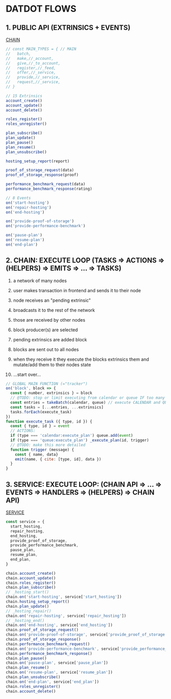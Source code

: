 # DATDOT FLOWS

## 1. PUBLIC API (EXTRINSICS + EVENTS)
[CHAIN](./chain_actions/README.md)
```js
// const MAIN_TYPES = { // MAIN
//   batch,
//   make,//_account,
//   give,//_to_account,
//   register,//_feed,
//   offer,//_service,
//   provide,//_service,
//   request,//_service,
// }

// 15 Extrinsics
account_create()
account_update()
account_delete()

roles_register()
roles_unregister()

plan_subscribe()
plan_update()
plan_pause()
plan_resume()
plan_unsubscribe()

hosting_setup_report(report)

proof_of_storage_request(data)
proof_of_storage_response(proof)

performance_benchmark_request(data)
performance_benchmark_response(rating)

// 8 Events
on('start-hosting')
on('repair-hosting')
on('end-hosting')

on('provide-proof-of-storage')
on('provide-performance-benchmark')

on('pause-plan')
on('resume-plan')
on('end-plan')
```

## 2. CHAIN: EXECUTE LOOP (TASKS => ACTIONS => (HELPERS) => EMITS => ... => TASKS)
1. a network of many nodes
2. user makes transaction in frontend and sends it to their node

3. node receives an "pending extrinsic"
4. broadcasts it to the rest of the network
5. those are received by other nodes

4. block producer(s) are selected
5. pending extrinsics are added block
6. blocks are sent out to all nodes
7. when they receive it they execute the blocks extrinsics them and mutate/add them to their nodes state
8. ...start over...

```js
// GLOBAL MAIN FUNCTION (="tracker")
on('block', block => {
  const { number, extrinsics } = block
  // @TODO: stop or limit executing from calendar or queue IF too many items for current block
  const entries = takeBatch(calendar, queue) // execute CALENDAR and QUEUE
  const tasks = [...entries, ...extrinsics]
  tasks.forEach(execute_task)
})
function execute_task ({ type, id }) {
  const { type, id } = event
  // ACTIONS:
  if (type === 'calendar:execute_plan') queue.add(event)
  if (type === 'queue:execute_plan') _execute_plan(id, trigger)
  // @TODO: make this more detailed
  function trigger (message) {
    const { name, data}
    emit(name, { cite: [type, id], data })
  }
}
```

## 3. SERVICE: EXECUTE LOOP: (CHAIN API => ... => EVENTS => HANDLERS => (HELPERS) => CHAIN API)
[SERVICE](./service_handlers/README.md)
```js
const service = {
  start_hosting,
  repair_hosting,
  end_hosting,
  provide_proof_of_storage,
  provide_performance_benchmark,
  pause_plan,
  resume_plan,
  end_plan,
}

chain.account_create()
chain.account_update()
chain.roles_register()
chain.plan_subscribe()
// _hosting_start()
chain.on('start-hosting', service['start_hosting'])
chain.hosting_setup_report()
chain.plan_update()
// _hosting_repair()
chain.on('repair-hosting', service['repair_hosting'])
// _hosting_end()
chain.on('end-hosting', service['end_hosting'])
chain.proof_of_storage_request()
chain.on('provide-proof-of-storage', service['provide_proof_of_storage'])
chain.proof_of_storage_response()
chain.performance_benchmark_request()
chain.on('provide-performance-benchmark', service['provide_performance_benchmark'])
chain.performance_benchmark_response()
chain.plan_pause()
chain.on('pause-plan', service['pause_plan'])
chain.plan_resume()
chain.on('resume-plan', service['resume_plan'])
chain.plan_unsubscribe()
chain.on('end-plan', service['end_plan'])
chain.roles_unregister()
chain.account_delete()
```
